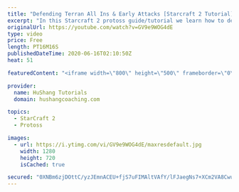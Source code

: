 ```yaml
---
title: "Defending Terran All Ins & Early Attacks [Starcraft 2 Tutorial]"
excerpt: "In this Starcraft 2 protoss guide/tutorial we learn how to defend early Terran attacks. After watching this how-to, you'll feel very confident against aggressive terran players!  Starcraft 2: Protoss vs Terran | Defending Attacks  Coaching --------------------------------------------------------------------------"
originalUrl: https://youtube.com/watch?v=GV9e9WOG4dE
type: video
price: Free
length: PT16M16S
publishedDateTime: 2020-06-16T02:10:50Z
heat: 51

featuredContent: "<iframe width=\"800\" height=\"500\" frameborder=\"0\" src=\"https://www.youtube.com/embed/GV9e9WOG4dE\" allow=\"accelerometer; autoplay; encrypted-media; gyroscope; picture-in-picture\" allowfullscreen></iframe>"

provider:
  name: HuShang Tutorials
  domain: hushangcoaching.com

topics:
  - StarCraft 2
  - Protoss

images:
  - url: https://i.ytimg.com/vi/GV9e9WOG4dE/maxresdefault.jpg
    width: 1280
    height: 720
    isCached: true

secured: "0XNBm6zjDOttC/yzJEmnACEU+fjS7uFIMAltVAfY/lFJaegNs7+XCm2VA8CwuY5GeRxQspAp9fvvu1/otlituQea220oZi0jpnb5B3w4xxmApz9twW4axXi94NLVLnuaFroDmw6q5ZZ3dT6Tg/jXKB9OnZ9oo4y/kp4mCVgGleizLc+EU9QBAbOuUJkxxee0f3xRqYzRVJMbS9DlckDK0IdUl/I5PuCzI7Z/buePdWV2Jy3LPTiNBKm8hAzGo8VgoZS4+MRhlD6COVE+BXtu9U/wdGaAILTgqHTec6hFSwRGYIjxRCuntprNv3m0DCkug5fsLPtD8IqKTuNexPW8+ryd6fmGu2VDubi0GWmugL/qH6u9+EafgDZUbldEt3Y9zT9Y6XIXOWNDg0mukTijImOQ+/WxIoH4wBoDHyzuG3Q=;8EVTyK02S6gjxgsolQ/OSQ=="
---
```


